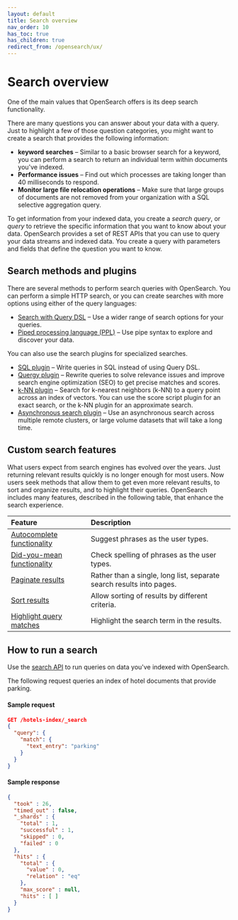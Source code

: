 ```yaml
---
layout: default
title: Search overview
nav_order: 10
has_toc: true
has_children: true
redirect_from: /opensearch/ux/
---
```


# Search overview

One of the main values that OpenSearch offers is its deep search functionality.

There are many questions you can answer about your data with a query. Just to highlight a few of those question categories, you might want to create a search that provides the following information:

* **keyword searches** – Similar to a basic browser search for a keyword, you can perform a search to return an individual term within documents you've indexed.
* **Performance issues** – Find out which processes are taking longer than 40 milliseconds to respond.
* **Monitor large file relocation operations** – Make sure that large groups of documents are not removed from your organization with a SQL selective aggregation query.

To get information from your indexed data, you create a *search query*, or *query* to retrieve the specific information that you want to know about your data. OpenSearch provides a set of REST APIs that you can use to query your data streams and indexed data. You create a query with parameters and fields that define the question you want to know.

## Search methods and plugins

There are several methods to perform search queries with OpenSearch. You can perform a simple HTTP search, or you can create searches with more options using either of the query languages:
* [Search with Query DSL]({{site.url}}{{site.baseurl}}/search-query/query-dsl/index) – Use a wider range of search options for your queries.
* [Piped processing language (PPL)]({{site.url}}{{site.baseurl}}/search-query/sql/ppl/index/) – Use pipe syntax to explore and discover your data.

You can also use the search plugins for specialized searches.

* [SQL plugin]({{site.url}}{{site.baseurl}}/search-query/sql/sql-ppl-api/) – Write queries in SQL instead of using Query DSL.
* [Quergy plugin]({{site.url}}{{site.baseurl}}/search-query/querqy/index/) – Rewrite queries to solve relevance issues and improve search engine optimization (SEO) to get precise matches and scores.
* [k-NN plugin]({{site.url}}{{site.baseurl}}/search-query/knn/index/)  – Search for k-nearest neighbors (k-NN) to a query point across an index of vectors. You can use the score script plugin for an exact search, or the k-NN plugin for an approximate search.
* [Asynchronous search plugin]({{site.url}}{{site.baseurl}}/search-query/async/index/)  – Use an asynchronous search across multiple remote clusters, or large volume datasets that will take a long time.

## Custom search features

What users expect from search engines has evolved over the years. Just returning relevant results quickly is no longer enough for most users. Now users seek methods that allow them to get even more relevant results, to sort and organize results, and to highlight their queries. OpenSearch includes many features, described in the following table, that enhance the search experience.

Feature | Description
:--- | :---
[Autocomplete functionality]({{site.url}}{{site.baseurl}}/search-query/search-overview/autocomplete/) | Suggest phrases as the user types.
[Did-you-mean functionality]({{site.url}}{{site.baseurl}}/search-query/search-overview/did-you-mean/) | Check spelling of phrases as the user types.
[Paginate results]({{site.url}}{{site.baseurl}}/search-query/search-overview/paginate/) | Rather than a single, long list, separate search results into pages.
[Sort results]({{site.url}}{{site.baseurl}}/search-query/search-overview/sort/) | Allow sorting of results by different criteria.
[Highlight query matches]({{site.url}}{{site.baseurl}}t/search-query/search-overview/highlight/) | Highlight the search term in the results.

## How to run a search

Use the [search API]({{site.url}}{{site.baseurl}}/api-reference/search/) to run queries on data you've indexed with OpenSearch.

The following request queries an index of hotel documents that provide parking.

#### Sample request

```json
GET /hotels-index/_search
{
  "query": {
    "match": {
      "text_entry": "parking"
    }
  }
}
```

#### Sample response

```json
{
  "took" : 26,
  "timed_out" : false,
  "_shards" : {
    "total" : 1,
    "successful" : 1,
    "skipped" : 0,
    "failed" : 0
  },
  "hits" : {
    "total" : {
      "value" : 0,
      "relation" : "eq"
    },
    "max_score" : null,
    "hits" : [ ]
  }
}
```
